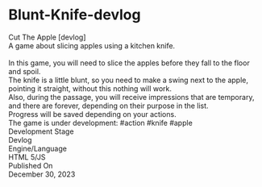 # Blunt-Knife-devlog

Сut The Apple [devlog]
 <br>
A game about slicing apples using a kitchen knife. <br>
 <br>
In this game, you will need to slice the apples before they fall to the floor and spoil. <br>
The knife is a little blunt, so you need to make a swing next to the apple, pointing it straight, without this nothing will work. <br>
Also, during the passage, you will receive impressions that are temporary, and there are forever, depending on their purpose in the list. <br>
Progress will be saved depending on your actions. <br>
The game is under development:  #action #knife #apple <br>
Development Stage <br>
Devlog <br>
Engine/Language <br>
HTML 5/JS <br>
Published On <br>
December 30, 2023 <br>
